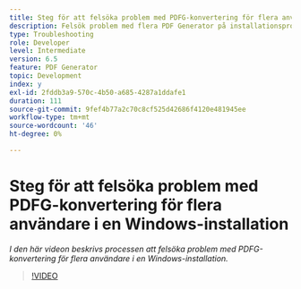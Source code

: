 ```yaml
---
title: Steg för att felsöka problem med PDFG-konvertering för flera användare i en Windows-installation
description: Felsök problem med flera PDF Generator på installationsprogrammet för Windows.
type: Troubleshooting
role: Developer
level: Intermediate
version: 6.5
feature: PDF Generator
topic: Development
index: y
exl-id: 2fddb3a9-570c-4b50-a685-4287a1ddafe1
duration: 111
source-git-commit: 9fef4b77a2c70c8cf525d42686f4120e481945ee
workflow-type: tm+mt
source-wordcount: '46'
ht-degree: 0%

---
```


# Steg för att felsöka problem med PDFG-konvertering för flera användare i en Windows-installation

*I den här videon beskrivs processen att felsöka problem med PDFG-konvertering för flera användare i en Windows-installation.*

>[!VIDEO](https://video.tv.adobe.com/v/335550?quality=12&learn=on)
